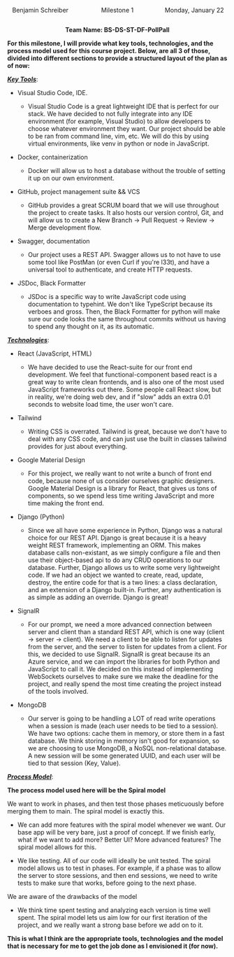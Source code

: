 <div style="display: flex; justify-content: space-between; align-items: center;">
  <div style="width: 30%; text-align: center;">
    <p>Benjamin Schreiber</p>
  </div>
  <div style="width: 30%; text-align: center;">
    <p>Milestone 1</p>
  </div>
  <div style="width: 30%; text-align: center;">
    <p>Monday, January 22</p>
  </div>
</div>

**<p style="text-align: center">Team Name: BS-DS-ST-DF-PollPall</p>**

**For this milestone, I will provide what key tools, technologies, and the process model used for this
course project. Below, are all 3 of those, divided into different sections to provide a structured layout
of the plan as of now:**

***<u>Key Tools</u>***:

* Visual Studio Code, IDE.
    * Visual Studio Code is a great lightweight IDE that is perfect for our stack. We have decided to not fully integrate into any IDE environment (for example, Visual Studio) to allow developers to choose whatever environment they want. Our project should be able to be ran from command line, vim, etc. We will do this by using virtual environments, like venv in python or node in JavaScript.

* Docker, containerization
    * Docker will allow us to host a database without the trouble of setting it up on our own environment.

* GitHub, project management suite && VCS
    * GitHub provides a great SCRUM board that we will use throughout the project to create tasks. It also hosts our version control, Git, and will allow us to create a New Branch -> Pull Request -> Review -> Merge development flow.

* Swagger, documentation
    * Our project uses a REST API. Swagger allows us to not have to use some tool like PostMan (or even Curl if you're l33t), and have a universal tool to authenticate, and create HTTP requests.

* JSDoc, Black Formatter
    * JSDoc is a specific way to write JavaScript code using documentation to typehint. We don't like TypeScript because its verboes and gross. Then, the Black Formatter for python will make sure our code looks the same throughout commits without us having to spend any thought on it, as its automatic.



***<u>Technologies</u>***:

* React (JavaScript, HTML)
    * We have decided to use the React-suite for our front end development. We feel that functional-component based react is a great way to write clean frontends, and is also one of the most used JavaScript frameworks out there. Some people call React slow, but in reality, we're doing web dev, and if "slow" adds an extra 0.01 seconds to website load time, the user won't care.

* Tailwind
    * Writing CSS is overrated. Tailwind is great, because we don't have to deal with any CSS code, and can just use the built in classes tailwind provides for just about everything.

* Google Material Design
    * For this project, we really want to not write a bunch of front end code, because none of us consider ourselves graphic designers. Google Material Design is a library for React, that gives us tons of components, so we spend less time writing JavaScript and more time making the front end.

* Django (Python)
    * Since we all have some experience in Python, Django was a natural choice for our REST API. Django is great because it is a heavy weight REST framework, implementing an ORM. This makes database calls non-existant, as we simply configure a file and then use their object-based api to do any CRUD operations to our database. Further, Django allows us to write some very lightweight code. If we had an object we wanted to create, read, update, destroy, the entire code for that is a two lines: a class declaration, and an extension of a Django built-in. Further, any authentication is as simple as adding an override. Django is great!

* SignalR 
    * For our prompt, we need a more advanced connection between server and client than a standard REST API, which is one way (client -> server -> client). We need a client to be able to listen for updates from the server, and the server to listen for updates from a client. For this, we decided to use SignalR. SignalR is great because its an Azure service, and we can import the libraries for both Python and JavaScript to call it. We decided on this instead of implementing WebSockets ourselves to make sure we make the deadline for the project, and really spend the most time creating the project instead of the tools involved.

* MongoDB
    * Our server is going to be handling a LOT of read write operations when a session is made (each user needs to be tied to a session). We have two options: cache them in memory, or store them in a fast database. We think storing in memory isn't good for expansion, so we are choosing to use MongoDB, a NoSQL non-relational database. A new session will be some generated UUID, and each user will be tied to that session (Key, Value).


***<u>Process Model</u>***:

**The process model used here will be the Spiral model**

We want to work in phases, and then test those phases meticuously before merging them to main. The spiral model is exactly this.

* We can add more features with the spiral model whenever we want. Our base app will be very bare, just a proof of concept. If we finish early, what if we want to add more? Better UI? More advanced features? The spiral model allows for this.

* We like testing. All of our code will ideally be unit tested. The spiral model allows us to test in phases. For example, if a phase was to allow the server to store sessions, and then end sessions, we need to write tests to make sure that works, before going to the next phase.


We are aware of the drawbacks of the model

* We think time spent testing and analyzing each version is time well spent. The spiral model lets us aim low for our first iteration of the project, and we really want a strong base before we add on to it.

**This is what I think are the appropriate tools, technologies and the model that is necessary for me to
get the job done as I envisioned it (for now).**